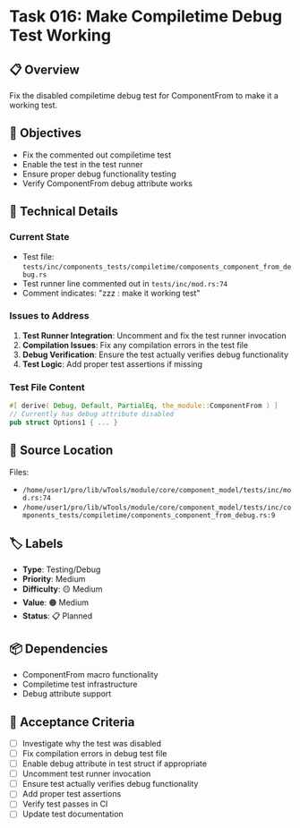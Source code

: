 # Task 016: Make Compiletime Debug Test Working

## 📋 **Overview**
Fix the disabled compiletime debug test for ComponentFrom to make it a working test.

## 🎯 **Objectives**
- Fix the commented out compiletime test
- Enable the test in the test runner
- Ensure proper debug functionality testing
- Verify ComponentFrom debug attribute works

## 🔧 **Technical Details**

### Current State
- Test file: `tests/inc/components_tests/compiletime/components_component_from_debug.rs`
- Test runner line commented out in `tests/inc/mod.rs:74`
- Comment indicates: "zzz : make it working test"

### Issues to Address
1. **Test Runner Integration**: Uncomment and fix the test runner invocation
2. **Compilation Issues**: Fix any compilation errors in the test file
3. **Debug Verification**: Ensure the test actually verifies debug functionality
4. **Test Logic**: Add proper test assertions if missing

### Test File Content
```rust
#[ derive( Debug, Default, PartialEq, the_module::ComponentFrom ) ]
// Currently has debug attribute disabled
pub struct Options1 { ... }
```

## 📍 **Source Location**
Files:
- `/home/user1/pro/lib/wTools/module/core/component_model/tests/inc/mod.rs:74`
- `/home/user1/pro/lib/wTools/module/core/component_model/tests/inc/components_tests/compiletime/components_component_from_debug.rs:9`

## 🏷️ **Labels**
- **Type**: Testing/Debug  
- **Priority**: Medium
- **Difficulty**: 🟡 Medium
- **Value**: 🟠 Medium
- **Status**: 📋 Planned

## 📦 **Dependencies**
- ComponentFrom macro functionality
- Compiletime test infrastructure
- Debug attribute support

## 🧪 **Acceptance Criteria**
- [ ] Investigate why the test was disabled
- [ ] Fix compilation errors in debug test file
- [ ] Enable debug attribute in test struct if appropriate
- [ ] Uncomment test runner invocation
- [ ] Ensure test actually verifies debug functionality
- [ ] Add proper test assertions
- [ ] Verify test passes in CI
- [ ] Update test documentation